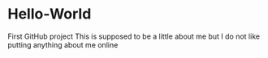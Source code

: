 # Hello-World
First GitHub project
This is supposed to be a little about me but I do not like putting anything about me online
